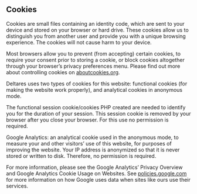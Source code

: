 ## Cookies
Cookies are small files containing an identity code, which are sent to your device and stored on your browser or hard drive. These cookies allow us to distinguish you from another user and provide you with a unique browsing experience. The cookies will not cause harm to your device.

Most browsers allow you to prevent (from accepting) certain cookies, to require your consent prior to storing a cookie, or block cookies altogether through your browser’s privacy preferences menu. Please find out more about controlling cookies on [aboutcookies.org](https://www.aboutcookies.org/).

Deltares uses two types of cookies for this website: functional cookies (for making the website work properly), and analytical cookies in anonymous mode.

The functional session cookie/cookies PHP created are needed to identify you for the duration of your session. This session cookie is removed by your browser after you close your browser. For this use no permission is required.

Google Analytics: an analytical cookie used in the anonymous mode, to measure your and other visitors’ use of this website, for purposes of improving the website. Your IP address is anonymized so that it is never stored or written to disk. Therefore, no permission is required.

For more information, please see the Google Analytics’ Privacy Overview and Google Analytics Cookie Usage on Websites. See [policies.google.com](https://policies.google.com/technologies/partner-sites) for more information on how Google uses data when sites like ours use their services.
